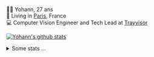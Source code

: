 <p>
  👨🏻 <bold>Yohann</bold>, 27 ans<br/>
  💼 Living in <a href="https://www.google.com/maps?q=paris">Paris</a>, France<br/>
  💻 Computer Vision Engineer and Tech Lead at <a href="https://trayvisor.com/">Trayvisor</a><br/>
</p>

<a href="https://github.com/anuraghazra/github-readme-stats"><img align="center" src="https://github-readme-stats-go94hl40s-yohann84l.vercel.app//api?username=yohann84L&show_icons=true&include_all_commits=true" alt="Yohann's github stats" /> </a>


<details>
  <summary>Some stats ...</summary><br/>
  

<!--START_SECTION:waka-->
![Code Time](http://img.shields.io/badge/Code%20Time-1%2C129%20hrs%204%20mins-blue)

![Profile Views](http://img.shields.io/badge/Profile%20Views-0-blue)

**🐱 My GitHub Data** 

> 📦 440.8 kB Used in GitHub's Storage 
 > 
> 🏆 967 Contributions in the Year 2024
 > 
> 🚫 Not Opted to Hire
 > 
> 📜 26 Public Repositories 
 > 
> 🔑 21 Private Repositories 
 > 
**I'm an Early 🐤** 

```text
🌞 Morning                14448 commits       ████████░░░░░░░░░░░░░░░░░   31.44 % 
🌆 Daytime                26029 commits       ██████████████░░░░░░░░░░░   56.64 % 
🌃 Evening                5349 commits        ███░░░░░░░░░░░░░░░░░░░░░░   11.64 % 
🌙 Night                  127 commits         ░░░░░░░░░░░░░░░░░░░░░░░░░   00.28 % 
```
📅 **I'm Most Productive on Wednesday** 

```text
Monday                   8383 commits        █████░░░░░░░░░░░░░░░░░░░░   18.24 % 
Tuesday                  8513 commits        █████░░░░░░░░░░░░░░░░░░░░   18.53 % 
Wednesday                10115 commits       ██████░░░░░░░░░░░░░░░░░░░   22.01 % 
Thursday                 9282 commits        █████░░░░░░░░░░░░░░░░░░░░   20.20 % 
Friday                   8739 commits        █████░░░░░░░░░░░░░░░░░░░░   19.02 % 
Saturday                 277 commits         ░░░░░░░░░░░░░░░░░░░░░░░░░   00.60 % 
Sunday                   644 commits         ░░░░░░░░░░░░░░░░░░░░░░░░░   01.40 % 
```


📊 **This Week I Spent My Time On** 

```text
🕑︎ Time Zone: Europe/Paris

💬 Programming Languages: 
No Activity Tracked This Week

🔥 Editors: 
No Activity Tracked This Week

💻 Operating System: 
No Activity Tracked This Week
```

**I Mostly Code in Python** 

```text
Python                   26 repos            ██████████████░░░░░░░░░░░   55.32 % 
Jupyter Notebook         4 repos             ██░░░░░░░░░░░░░░░░░░░░░░░   08.51 % 
JavaScript               3 repos             ██░░░░░░░░░░░░░░░░░░░░░░░   06.38 % 
HTML                     2 repos             █░░░░░░░░░░░░░░░░░░░░░░░░   04.26 % 
Shell                    1 repo              █░░░░░░░░░░░░░░░░░░░░░░░░   02.13 % 
```




 Last Updated on 13/08/2024 00:35:24 UTC
<!--END_SECTION:waka-->
